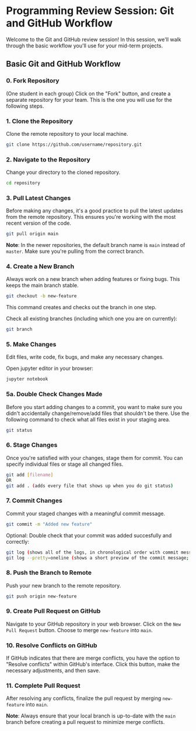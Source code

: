# Programming Review Session: Git and GitHub Workflow

Welcome to the Git and GitHub review session! In this session, we'll walk through the basic workflow you'll use for your mid-term projects. 

## Basic Git and GitHub Workflow

### 0. Fork Repository
(One student in each group) Click on the "Fork" button, and create a separate repository for your team. This is the one you will use for the following steps.

### 1. Clone the Repository
Clone the remote repository to your local machine.
```bash
git clone https://github.com/username/repository.git
```

### 2. Navigate to the Repository
Change your directory to the cloned repository.
```bash
cd repository
```

### 3. Pull Latest Changes
Before making any changes, it's a good practice to pull the latest updates from the remote repository. This ensures you're working with the most recent version of the code.
```bash
git pull origin main
```

**Note**: In the newer repositories, the default branch name is `main` instead of `master`. Make sure you're pulling from the correct branch.

### 4. Create a New Branch
Always work on a new branch when adding features or fixing bugs. This keeps the main branch stable.
```bash
git checkout -b new-feature
```

This command creates and checks out the branch in one step.

Check all existing branches (including which one you are on currently):
```bash
git branch
```

### 5. Make Changes
Edit files, write code, fix bugs, and make any necessary changes.

Open jupyter editor in your browser:
```bash
jupyter notebook
```

### 5a. Double Check Changes Made
Before you start adding changes to a commit, you want to make sure you didn't accidentally change/remove/add files that shouldn't be there.
Use the following command to check what all files exist in your staging area.
```bash
git status
```

### 6. Stage Changes
Once you're satisfied with your changes, stage them for commit. You can specify individual files or stage all changed files.
```bash
git add [filename]
OR 
git add . (adds every file that shows up when you do git status)
```

### 7. Commit Changes
Commit your staged changes with a meaningful commit message.
```bash
git commit -m "Added new feature"
```
Optional: Double check that your commit was added succesfully and correctly:
```bash
git log (shows all of the logs, in chronological order with commit message and files)
git log --pretty=oneline (shows a short preview of the commit message; useful for quick overview of commits)
```

### 8. Push the Branch to Remote
Push your new branch to the remote repository.
```bash
git push origin new-feature
```

### 9. Create Pull Request on GitHub
Navigate to your GitHub repository in your web browser. Click on the `New Pull Request` button. Choose to merge `new-feature` into `main`.

### 10. Resolve Conflicts on GitHub
If GitHub indicates that there are merge conflicts, you have the option to "Resolve conflicts" within GitHub's interface. Click this button, make the necessary adjustments, and then save.

### 11. Complete Pull Request
After resolving any conflicts, finalize the pull request by merging `new-feature` into `main`.

**Note**: Always ensure that your local branch is up-to-date with the `main` branch before creating a pull request to minimize merge conflicts.


